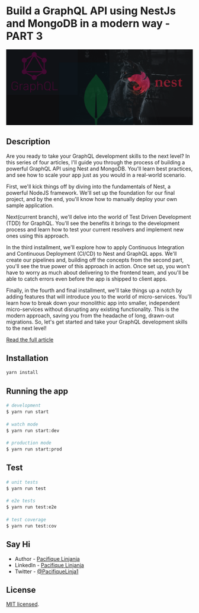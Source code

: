 # Build a GraphQL API using NestJs and MongoDB in a modern way - PART 3

<p align="center">
  <a href="http://nestjs.com/" target="blank"><img src="./static/assets/cover.png" alt="Nest Logo" /></a>
</p>

## Description

Are you ready to take your GraphQL development skills to the next level? In this series of four articles, I'll guide you through the process of building a powerful GraphQL API using Nest and MongoDB. You'll learn best practices, and see how to scale your app just as you would in a real-world scenario.

First, we'll kick things off by diving into the fundamentals of Nest, a powerful NodeJS framework. We'll set up the foundation for our final project, and by the end, you'll know how to manually deploy your own sample application.

Next(current branch), we'll delve into the world of Test Driven Development (TDD) for GraphQL. You'll see the benefits it brings to the development process and learn how to test your current resolvers and implement new ones using this approach.

In the third installment, we'll explore how to apply Continuous Integration and Continuous Deployment (CI/CD) to Nest and GraphQL apps. We'll create our pipelines and, building off the concepts from the second part, you'll see the true power of this approach in action. Once set up, you won't have to worry as much about delivering to the frontend team, and you'll be able to catch errors even before the app is shipped to client apps.

Finally, in the fourth and final installment, we'll take things up a notch by adding features that will introduce you to the world of micro-services. You'll learn how to break down your monolithic app into smaller, independent micro-services without disrupting any existing functionality. This is the modern approach, saving you from the headache of long, drawn-out migrations. So, let's get started and take your GraphQL development skills to the next level!

[Read the full article]()

## Installation

```bash
yarn install
```

## Running the app

```bash
# development
$ yarn run start

# watch mode
$ yarn run start:dev

# production mode
$ yarn run start:prod
```

## Test

```bash
# unit tests
$ yarn run test

# e2e tests
$ yarn run test:e2e

# test coverage
$ yarn run test:cov
```

## Say Hi

- Author - [Pacifique Linjanja](https://paclinjanja.tech)
- LinkedIn - [Pacifique Linjanja](https://www.linkedin.com/in/pacifique-linjanja/)
- Twitter - [@PacifiqueLinja1](https://twitter.com/PacifiqueLinja1)

## License

[MIT licensed](LICENSE).
